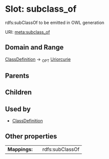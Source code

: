 
# Slot: subclass_of


rdfs:subClassOf to be emitted in OWL generation

URI: [meta:subclass_of](https://w3id.org/biolink/biolinkml/meta/subclass_of)


## Domain and Range

[ClassDefinition](ClassDefinition.md) ->  <sub>OPT</sub> [Uriorcurie](types/Uriorcurie.md)

## Parents


## Children


## Used by

 * [ClassDefinition](ClassDefinition.md)

## Other properties

|  |  |  |
| --- | --- | --- |
| **Mappings:** | | rdfs:subClassOf |


